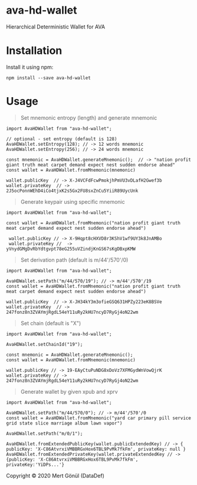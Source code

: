 # ava-hd-wallet

Hierarchical Deterministic Wallet for AVA

# Installation

Install it using npm:

    npm install --save ava-hd-wallet

# Usage

> Set mnemonic entropy (length) and generate mnemonic

    import AvaHDWallet from "ava-hd-wallet";

    // optional - set entropy (default is 128)
    AvaHDWallet.setEntropy(128); // -> 12 words mnemonic
    AvaHDWallet.setEntropy(256); // -> 24 words mnemonic

    const mnemonic = AvaHDWallet.generateMnemonic();  // -> "nation profit giant truth meat carpet demand expect nest sudden endorse ahead"
    const wallet = AvaHDWallet.fromMnemonic(mnemonic)

    wallet.publicKey  // -> X-J4VCFdFcwPmokjhPmVU3vDLafH2Gwef3b
    wallet.privateKey  // -> 2J5ocPonnWEhD4iCo4tjxK2s5Gx2FU8sxZnCu5YiiR89UycUnk

> Generate keypair using specific mnemonic

    import AvaHDWallet from "ava-hd-wallet";

    const wallet = AvaHDWallet.fromMnemonic("nation profit giant truth meat carpet demand expect nest sudden endorse ahead")

     wallet.publicKey // -> X-9Hqpt8cHXVD8r3KShV1wf9UY3k8JnAMBo
     wallet.privateKey //  -> yVnydGMgDvRbYdtgvpt78eG255uVZindjKnGS67sKgDBxpKMW

> Set derivation path (default is m/44'/570'/0)

    import AvaHDWallet from "ava-hd-wallet";

    AvaHDWallet.setPath("m/44/570/19"); // -> m/44'/570'/19
    const wallet = AvaHDWallet.fromMnemonic("nation profit giant truth meat carpet demand expect nest sudden endorse ahead")

    wallet.publicKey  // -> X-JH34kY3m3ofieGSQ631HPZy223eK8BSVe
    wallet.privateKey  // -> 247fonz8n3ZVAYmjRgdL54eY11uRy2kHU7ncyD7RyGj4oN22wm

> Set chain (default is "X")

    import AvaHDWallet from "ava-hd-wallet";

    AvaHDWallet.setChainId("19");

    const mnemonic = AvaHDWallet.generateMnemonic();
    const wallet = AvaHDWallet.fromMnemonic(mnemonic)

    wallet.publicKey // -> 19-EAyCtuPuNDG8xDoVz7XFMGydWnVowQjrK
    wallet.privateKey // -> 247fonz8n3ZVAYmjRgdL54eY11uRy2kHU7ncyD7RyGj4oN22wm

> Generate wallet by given xpub and xprv

    import AvaHDWallet from "ava-hd-wallet";

    AvaHDWallet.setPath("m/44/570/0"); // -> m/44'/570'/0
    const wallet = AvaHDWallet.fromMnemonic("yard car primary pill service grid state slice marriage album lawn vapor")

    AvaHDWallet.setPath("m/0/1");

    AvaHDWallet.fromExtendedPublicKey(wallet.publicExtendedKey) // -> { publicKey: 'X-C86AtvrxiVMBBRGxHox6TBL9PvMk7fkFm', privateKey: null }
    AvaHDWallet.fromExtendedPrivateKey(wallet.privateExtendedKey // -> {publicKey: 'X-C86AtvrxiVMBBRGxHox6TBL9PvMk7fkFm', privateKey:'YiDPs...'}

Copyright © 2020 Mert Gönül (DataDef)
